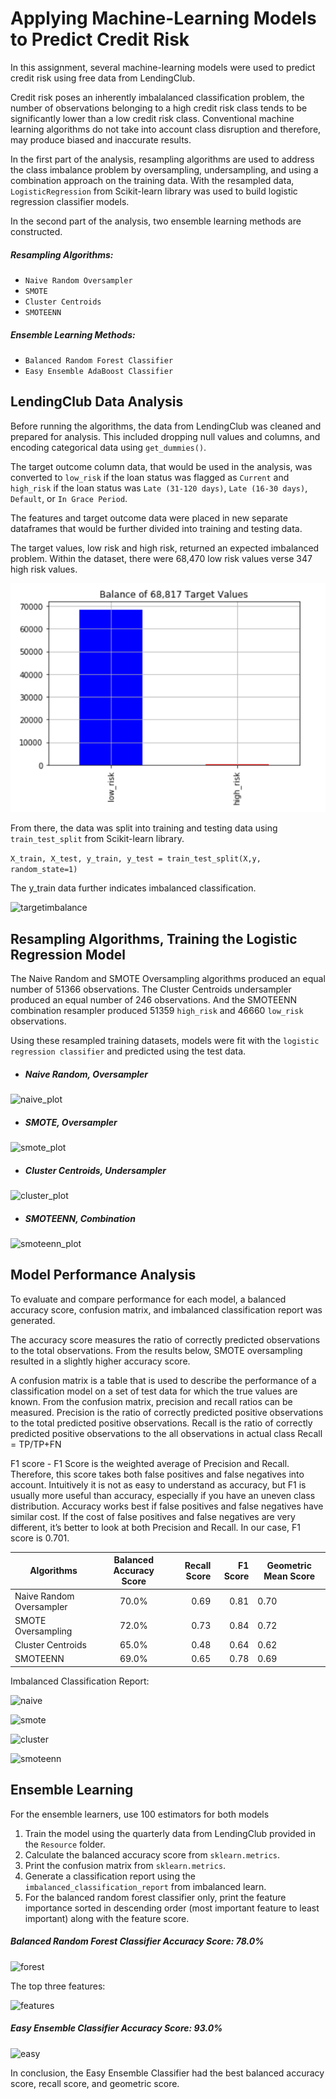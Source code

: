 # Applying Machine-Learning Models to Predict Credit Risk 

In this assignment, several machine-learning models were used to predict credit risk using free data from LendingClub. 

Credit risk poses an inherently imbalalanced classification problem, the number of observations belonging to a high credit risk class tends to be significantly lower than a low credit risk class. Conventional machine learning algorithms do not take into account class disruption and therefore, may produce biased and inaccurate results.   

In the first part of the analysis, resampling algorithms are used to address the class imbalance problem by oversampling, undersampling, and using a combination approach on the training data. With the resampled data, `LogisticRegression` from Scikit-learn library was used to build logistic regression classifier models. 

In the second part of the analysis, two ensemble learning methods are constructed. 

##### Resampling Algorithms: 
- `Naive Random Oversampler`
- `SMOTE` 
- `Cluster Centroids`
- `SMOTEENN` 

##### Ensemble Learning Methods: 
- `Balanced Random Forest Classifier`
- `Easy Ensemble AdaBoost Classifier`


LendingClub Data Analysis 
------
 
Before running the algorithms, the data from LendingClub was cleaned and prepared for analysis.  This included dropping null values and columns, and encoding categorical data using `get_dummies()`.  

The target outcome column data, that would be used in the analysis, was converted  to `low_risk` if the loan status was flagged as `Current`  and `high_risk` if the loan status was `Late (31-120 days)`, `Late (16-30 days)`, `Default`, or `In Grace Period`. 
  
The features and target outcome data were placed in new separate dataframes that would be further divided into training and testing data.  

The target values, low risk and high risk, returned an expected imbalanced problem. Within the dataset, there were 68,470 low risk values verse 347 high risk values. 

![imbalance](images/imbalance.png) 

From there, the data was split into training and testing data using `train_test_split` from Scikit-learn library. 

```X_train, X_test, y_train, y_test = train_test_split(X,y, random_state=1)```

The y_train data further indicates imbalanced classification. 

![targetimbalance](images/targetimbalance.png)

Resampling Algorithms, Training the Logistic Regression Model 
------

 The Naive Random and SMOTE Oversampling algorithms produced an equal number of 51366 observations. The Cluster Centroids undersampler produced an equal number of 246 observations. And the SMOTEENN combination resampler produced 51359 `high_risk` and 46660 `low_risk` observations. 

Using these resampled training datasets, models were fit with the `logistic regression classifier` and predicted using the test data. 

- ##### Naive Random, Oversampler

![naive_plot](images/naive_plot.png)


- ##### SMOTE, Oversampler

![smote_plot](images/smote_plot.png)


- ##### Cluster Centroids, Undersampler

![cluster_plot](images/cluster_plot.png)


- ##### SMOTEENN, Combination

![smoteenn_plot](images/smoteenn_plot.png)



Model Performance Analysis 
----

To evaluate and compare performance for each model, a balanced accuracy score, confusion matrix, and imbalanced classification report was generated. 

The accuracy score measures the ratio of correctly predicted observations to the total observations. From the results below, SMOTE oversampling resulted in a slightly higher accuracy score. 

A confusion matrix is a table that is used to describe the performance of a classification model on a set of test data for which the true values are known. From the confusion matrix, precision and recall ratios can be measured. Precision is the ratio of correctly predicted positive observations to the total predicted positive observations. Recall is the ratio of correctly predicted positive observations to the all observations in actual class
Recall = TP/TP+FN

F1 score - F1 Score is the weighted average of Precision and Recall. Therefore, this score takes both false positives and false negatives into account. Intuitively it is not as easy to understand as accuracy, but F1 is usually more useful than accuracy, especially if you have an uneven class distribution. Accuracy works best if false positives and false negatives have similar cost. If the cost of false positives and false negatives are very different, it’s better to look at both Precision and Recall. In our case, F1 score is 0.701.



|  Algorithms               | Balanced Accuracy Score | Recall Score|F1 Score     |   Geometric Mean Score |
| -------------             |:-------------:          | -----:      | -----:      |   ---                  |
| Naive Random Oversampler  | 70.0%                   |0.69         |0.81         | 0.70                   |
| SMOTE Oversampling        | 72.0%                   |0.73         |0.84         |  0.72                  |
| Cluster Centroids         | 65.0%                   |0.48         |0.64         | 0.62                   |
| SMOTEENN                  | 69.0%                   |0.65         |0.78         | 0.69                   |



Imbalanced Classification Report: 

![naive](images/naive.png)


![smote](images/smote.png)


![cluster](images/cluster.png)


![smoteenn](images/smoteenn.png)



## Ensemble Learning

For the ensemble learners, use 100 estimators for both models

1. Train the model using the quarterly data from LendingClub provided in the `Resource` folder.
2. Calculate the balanced accuracy score from `sklearn.metrics`.
3. Print the confusion matrix from `sklearn.metrics`.
4. Generate a classification report using the `imbalanced_classification_report` from imbalanced learn.
5. For the balanced random forest classifier only, print the feature importance sorted in descending order (most important feature to least important) along with the feature score.

##### Balanced Random Forest Classifier Accuracy Score: 78.0%

![forest](images/forester.png)

The top three features: 

![features](images/features.png)

##### Easy Ensemble Classifier Accuracy Score: 93.0%

![easy](images/easy.png)

In conclusion, the Easy Ensemble Classifier had the best balanced accuracy score, recall score, and geometric score. 



